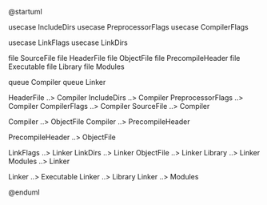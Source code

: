 @startuml


usecase IncludeDirs
usecase PreprocessorFlags
usecase CompilerFlags

usecase LinkFlags
usecase LinkDirs

file SourceFile
file HeaderFile
file ObjectFile
file PrecompileHeader
file Executable
file Library
file Modules

queue Compiler
queue Linker

HeaderFile ..> Compiler 
IncludeDirs ..> Compiler
PreprocessorFlags ..> Compiler
CompilerFlags ..> Compiler
SourceFile ..> Compiler

Compiler ..> ObjectFile
Compiler ..> PrecompileHeader

PrecompileHeader ..> ObjectFile

LinkFlags ..> Linker
LinkDirs ..> Linker
ObjectFile ..> Linker
Library ..> Linker
Modules ..> Linker

Linker ..> Executable
Linker ..> Library
Linker ..> Modules

@enduml
